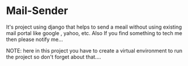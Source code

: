 # Mail-Sender
It's project using django that helps to send a meail without using existing mail portal like google , yahoo, etc.
Also If you find something to tech me then please notify me...

NOTE: here in this project you have to create a virtual environment to run the project so don't forget about that....

